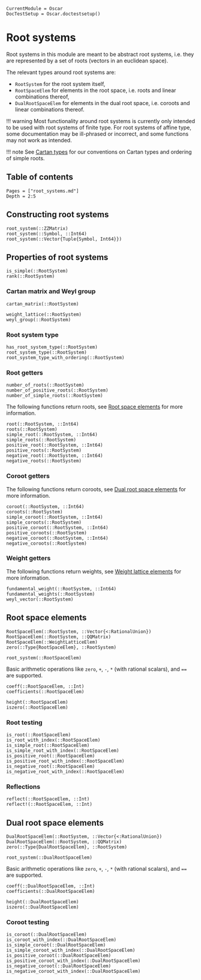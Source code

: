 ```@meta
CurrentModule = Oscar
DocTestSetup = Oscar.doctestsetup()
```

# Root systems

Root systems in this module are meant to be abstract root systems, i.e. they are represented by a set of roots (vectors in an euclidean space).

The relevant types around root systems are:
- `RootSystem` for the root system itself,
- `RootSpaceElem` for elements in the root space, i.e. roots and linear combinations thereof,
- `DualRootSpaceElem` for elements in the dual root space, i.e. coroots and linear combinations thereof.

!!! warning
    Most functionality around root systems is currently only intended to be used with root systems of finite type.
    For root systems of affine type, some documentation may be ill-phrased or incorrect, and some functions may not work as intended.

!!! note
    See [Cartan types](@ref) for our conventions on Cartan types and ordering of simple roots.

## Table of contents

```@contents
Pages = ["root_systems.md"]
Depth = 2:5
```

## Constructing root systems

```@docs
root_system(::ZZMatrix)
root_system(::Symbol, ::Int64)
root_system(::Vector{Tuple{Symbol, Int64}})
```


## Properties of root systems

```@docs
is_simple(::RootSystem)
rank(::RootSystem)
```


### Cartan matrix and Weyl group
```@docs
cartan_matrix(::RootSystem)
```
```@docs; canonical=false
weight_lattice(::RootSystem)
weyl_group(::RootSystem)
```


### Root system type
```@docs
has_root_system_type(::RootSystem)
root_system_type(::RootSystem)
root_system_type_with_ordering(::RootSystem)
```


### Root getters
```@docs
number_of_roots(::RootSystem)
number_of_positive_roots(::RootSystem)
number_of_simple_roots(::RootSystem)
```

The following functions return roots, see [Root space elements](@ref) for more information.
```@docs
root(::RootSystem, ::Int64)
roots(::RootSystem)
simple_root(::RootSystem, ::Int64)
simple_roots(::RootSystem)
positive_root(::RootSystem, ::Int64)
positive_roots(::RootSystem)
negative_root(::RootSystem, ::Int64)
negative_roots(::RootSystem)
```


### Coroot getters
The following functions return coroots, see [Dual root space elements](@ref) for more information.
```@docs
coroot(::RootSystem, ::Int64)
coroots(::RootSystem)
simple_coroot(::RootSystem, ::Int64)
simple_coroots(::RootSystem)
positive_coroot(::RootSystem, ::Int64)
positive_coroots(::RootSystem)
negative_coroot(::RootSystem, ::Int64)
negative_coroots(::RootSystem)
```


### Weight getters
The following functions return weights, see [Weight lattice elements](@ref) for more information.
```@docs
fundamental_weight(::RootSystem, ::Int64)
fundamental_weights(::RootSystem)
weyl_vector(::RootSystem)
```


## Root space elements

```@docs
RootSpaceElem(::RootSystem, ::Vector{<:RationalUnion})
RootSpaceElem(::RootSystem, ::QQMatrix)
RootSpaceElem(::WeightLatticeElem)
zero(::Type{RootSpaceElem}, ::RootSystem)
```

```@docs
root_system(::RootSpaceElem)
```

Basic arithmetic operations like `zero`, `+`, `-`, `*` (with rational scalars), and `==` are supported.

```@docs
coeff(::RootSpaceElem, ::Int)
coefficients(::RootSpaceElem)
```

```@docs
height(::RootSpaceElem)
iszero(::RootSpaceElem)
```

### Root testing
```@docs
is_root(::RootSpaceElem)
is_root_with_index(::RootSpaceElem)
is_simple_root(::RootSpaceElem)
is_simple_root_with_index(::RootSpaceElem)
is_positive_root(::RootSpaceElem)
is_positive_root_with_index(::RootSpaceElem)
is_negative_root(::RootSpaceElem)
is_negative_root_with_index(::RootSpaceElem)
```

### Reflections
```@docs
reflect(::RootSpaceElem, ::Int)
reflect!(::RootSpaceElem, ::Int)
```


## Dual root space elements

```@docs
DualRootSpaceElem(::RootSystem, ::Vector{<:RationalUnion})
DualRootSpaceElem(::RootSystem, ::QQMatrix)
zero(::Type{DualRootSpaceElem}, ::RootSystem)
```

```@docs
root_system(::DualRootSpaceElem)
```

Basic arithmetic operations like `zero`, `+`, `-`, `*` (with rational scalars), and `==` are supported.

```@docs
coeff(::DualRootSpaceElem, ::Int)
coefficients(::DualRootSpaceElem)
```

```@docs
height(::DualRootSpaceElem)
iszero(::DualRootSpaceElem)
```

### Coroot testing
```@docs
is_coroot(::DualRootSpaceElem)
is_coroot_with_index(::DualRootSpaceElem)
is_simple_coroot(::DualRootSpaceElem)
is_simple_coroot_with_index(::DualRootSpaceElem)
is_positive_coroot(::DualRootSpaceElem)
is_positive_coroot_with_index(::DualRootSpaceElem)
is_negative_coroot(::DualRootSpaceElem)
is_negative_coroot_with_index(::DualRootSpaceElem)
```
